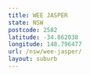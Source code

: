 ```yaml
---
title: WEE JASPER
state: NSW
postcode: 2582
latitude: -34.862038
longitude: 148.796477
url: /nsw/wee-jasper/
layout: suburb
---
```

